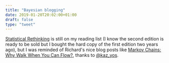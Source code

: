 ```yaml
---
title: "Bayesian blogging"
date: 2019-01-20T20:02:00+01:00
draft: false
type: "tweet"
---
```


[Statistical Rethinking](https://xcelab.net/rm/statistical-rethinking/) is still on my reading list (I know the second edition is
ready to be sold but I bought the hard copy of the first edition two years ago),
but I was reminded of Richard's nice blog posts like [Markov Chains: Why Walk
When You Can Flow?](http://elevanth.org/blog/2017/11/28/build-a-better-markov-chain/), thanks to [@kaz\_yos](https://twitter.com/kaz%5Fyos/status/1086967755692277760).
